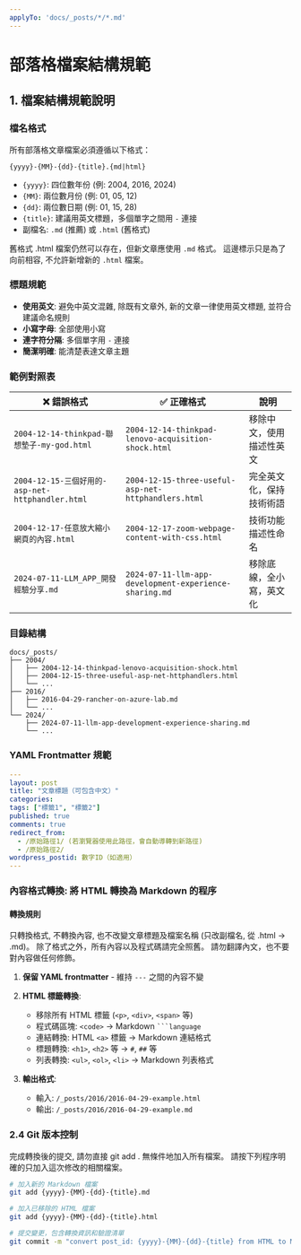 ```yaml
---
applyTo: 'docs/_posts/*/*.md'
---
```


# 部落格檔案結構規範

## 1. 檔案結構規範說明

### 檔名格式
所有部落格文章檔案必須遵循以下格式：
```
{yyyy}-{MM}-{dd}-{title}.{md|html}
```

- `{yyyy}`: 四位數年份 (例: 2004, 2016, 2024)
- `{MM}`: 兩位數月份 (例: 01, 05, 12)
- `{dd}`: 兩位數日期 (例: 01, 15, 28)
- `{title}`: 建議用英文標題，多個單字之間用 `-` 連接
- 副檔名: `.md` (推薦) 或 `.html` (舊格式)

舊格式 .html 檔案仍然可以存在，但新文章應使用 `.md` 格式。
這邊標示只是為了向前相容, 不允許新增新的 `.html` 檔案。


### 標題規範
- **使用英文**: 避免中英文混雜, 除既有文章外, 新的文章一律使用英文標題, 並符合建議命名規則
- **小寫字母**: 全部使用小寫
- **連字符分隔**: 多個單字用 `-` 連接
- **簡潔明確**: 能清楚表達文章主題

### 範例對照表

| ❌ 錯誤格式 | ✅ 正確格式 | 說明 |
|------------|------------|------|
| `2004-12-14-thinkpad-聯想墊子-my-god.html` | `2004-12-14-thinkpad-lenovo-acquisition-shock.html` | 移除中文，使用描述性英文 |
| `2004-12-15-三個好用的-asp-net-httphandler.html` | `2004-12-15-three-useful-asp-net-httphandlers.html` | 完全英文化，保持技術術語 |
| `2004-12-17-任意放大縮小網頁的內容.html` | `2004-12-17-zoom-webpage-content-with-css.html` | 技術功能描述性命名 |
| `2024-07-11-LLM_APP_開發經驗分享.md` | `2024-07-11-llm-app-development-experience-sharing.md` | 移除底線，全小寫，英文化 |

### 目錄結構
```
docs/_posts/
├── 2004/
│   ├── 2004-12-14-thinkpad-lenovo-acquisition-shock.html
│   ├── 2004-12-15-three-useful-asp-net-httphandlers.html
│   └── ...
├── 2016/
│   ├── 2016-04-29-rancher-on-azure-lab.md
│   └── ...
└── 2024/
    ├── 2024-07-11-llm-app-development-experience-sharing.md
    └── ...
```

### YAML Frontmatter 規範
```yaml
---
layout: post
title: "文章標題（可包含中文）"
categories: 
tags: ["標籤1", "標籤2"]
published: true
comments: true
redirect_from:
  - /原始路徑1/ (若瀏覽器使用此路徑，會自動導轉到新路徑)
  - /原始路徑2/
wordpress_postid: 數字ID（如適用）
---
```

   
### 內容格式轉換: 將 HTML 轉換為 Markdown 的程序


#### 轉換規則

只轉換格式, 不轉換內容, 也不改變文章標題及檔案名稱 (只改副檔名, 從 .html → .md)。
除了格式之外，所有內容以及程式碼請完全照舊。
請勿翻譯內文，也不要對內容做任何修飾。

1. **保留 YAML frontmatter** - 維持 `---` 之間的內容不變
2. **HTML 標籤轉換**:
   - 移除所有 HTML 標籤 (`<p>`, `<div>`, `<span>` 等)
   - 程式碼區塊: `<code>` → Markdown ` ```language `
   - 連結轉換: HTML `<a>` 標籤 → Markdown 連結格式
   - 標題轉換: `<h1>`, `<h2>` 等 → `#`, `##` 等
   - 列表轉換: `<ul>`, `<ol>`, `<li>` → Markdown 列表格式

3. **輸出格式**:
   - 輸入: `/_posts/2016/2016-04-29-example.html`
   - 輸出: `/_posts/2016/2016-04-29-example.md`


### 2.4 Git 版本控制

完成轉換後的提交, 請勿直接 git add . 無條件地加入所有檔案。
請按下列程序明確的只加入這次修改的相關檔案。


```bash
# 加入新的 Markdown 檔案
git add {yyyy}-{MM}-{dd}-{title}.md

# 加入已移除的 HTML 檔案
git add {yyyy}-{MM}-{dd}-{title}.html

# 提交變更，包含轉換資訊和驗證清單
git commit -m "convert post_id: {yyyy}-{MM}-{dd}-{title} from HTML to Markdown format"
